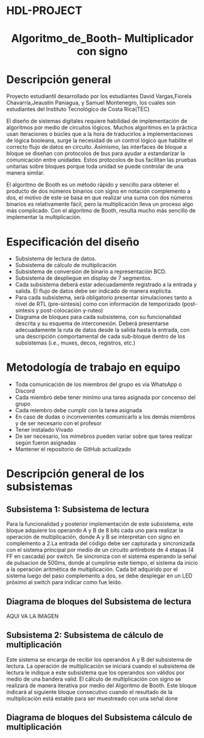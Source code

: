 # HDL-PROJECT
<h1 align="center"> Algoritmo_de_Booth- Multiplicador con signo </h1>

# Descripción general

Proyecto estudiantil desarrollado por los estudiantes David Vargas,Fiorela Chavarría,Jeaustin Paniagua, y Samuel Montenegro, los cuales son estudiantes del Instituto Tecnológico de Costa Rica(TEC)

El diseño de sistemas digitales requiere habilidad de implementación de algoritmos por medio de circuitos lógicos. Muchos algoritmos en la práctica usan iteraciones o búcles que a la hora de traducirlos a implementaciones de lógica booleana, surge la necesidad de un control lógico que habilite el correcto flujo de datos en circuito. Asimismo, las interfaces de bloque a bloque se diseñan con protocolos de bus para ayudar a estandarizar la comunicación entre unidades. Estos protocolos de bus facilitan las pruebas unitarias sobre bloques porque toda unidad se puede controlar de una manera similar.

El algoritmo de Booth es un método rápido y sencillo para obtener el producto de dos números binarios con signo en notación complemento a dos, el motivo de este se basa en que realizar una suma con dos números binarios es relativamente fácil, pero la multiplicación lleva un proceso algo más complicado. Con el algoritmo de Booth, resulta mucho más sencillo de implementar la multiplicación. 

# Especificación del diseño
- Subsistema de lectura de datos.
- Subsistema de cálculo de multiplicación
- Subsistema de conversión de binario a representación BCD.
- Subsistema de despliegue en display de 7 segmentos.
- Cada subsistema deberá estar adecuadamente registrado a la entrada y salida. El flujo de datos debe ser indicado de manera explícita.
- Para cada subsistema, será obligatorio presentar simulaciones tanto a nivel de RTL (pre-síntesis) como con información de temporizado (post-síntesis y post-colocación y-ruteo)
- Diagrama de bloques para cada subsistema, con su funcionalidad descrita y su esquema de interconexión. Deberá presentarse adecuadamente la ruta de datos desde la salida hasta la entrada, con una descripción comportamental de cada sub-bloque dentro de los subsistemas (i.e., muxes, decos, registros, etc.)



# Metodología de trabajo en equipo
- Toda comunicación de los miembros del grupo es vía WhatsApp o Discord
- Cada miembro debe tener minímo una tarea asignada por concenso del grupo
- Cada miembro debe cumplir con la tarea asignada
- En caso de dudas o inconvenientes comunicarlo a los demás miembros y de ser necesario con el profesor
- Tener instalado Vivado
- De ser necesario, los mimebros pueden variar sobre que tarea realizar según fueron asignadas
- Mantener el repositorio de GitHub actualizado

# Descripción general de los subsistemas
## Subsistema 1: Subsistema de lectura
Para la funcionalidad y posterior implementación de este subsistema, este bloque adquiere los operando A y B de 8 bits cada uno para realizar la operación de multiplicación, donde A y B se interpretan con signo en complemento a 2.La entrada del código debe ser capturada y sincronizada con el sistema principal por medio de un circuito antirebote de  4 etapas (4 FF en cascada) por switch. Se sincroniza con el sistema esperando la señal de pulsacion de 500ms, donde al cumplirse este tiempo, el sistema da inicio a la operación aritmética de multiplicación. Cada bit adquirido por el sistema luego del paso complemento a dos, se debe desplegar en un LED próximo al switch para indicar como fue leído.
## Diagrama de bloques del Subsistema de lectura
AQUI VA LA IMAGEN



## Subsistema 2: Subsistema de cálculo de multiplicación
Este sistema se encarga de recibir los operandos A y B del subsistema de lectura. La operación de multiplicación se iniciará cuando el subsistema de lectura le indique a este subsistema que los operandos son válidos por medio de una bandera valid. El cálculo de multiplicación con signo se realizará de manera iterativa por medio del Algoritmo de
Booth. Este bloque indicará al siguiente bloque consecutivo cuando el resultado de la multiplicación está estable para ser muestreado con una señal done
## Diagrama de bloques del Subsistema cálculo de multiplicación
